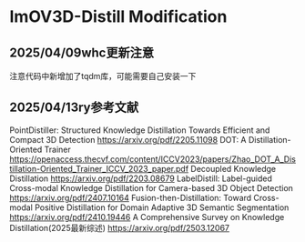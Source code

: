 # ImOV3D-Distill Modification

## 2025/04/09whc更新注意
  注意代码中新增加了tqdm库，可能需要自己安装一下
## 2025/04/13ry参考文献
  PointDistiller: Structured Knowledge Distillation Towards Efficient and Compact 3D Detection   https://arxiv.org/pdf/2205.11098
  DOT: A Distillation-Oriented Trainer  https://openaccess.thecvf.com/content/ICCV2023/papers/Zhao_DOT_A_Distillation-Oriented_Trainer_ICCV_2023_paper.pdf
  Decoupled Knowledge Distillation     https://arxiv.org/pdf/2203.08679
  LabelDistill: Label-guided Cross-modal Knowledge Distillation for Camera-based 3D Object Detection    https://arxiv.org/pdf/2407.10164
  Fusion-then-Distillation: Toward Cross-modal Positive Distillation for Domain Adaptive 3D Semantic Segmentation    https://arxiv.org/pdf/2410.19446
  A Comprehensive Survey on Knowledge Distillation(2025最新综述)     https://arxiv.org/pdf/2503.12067

  
